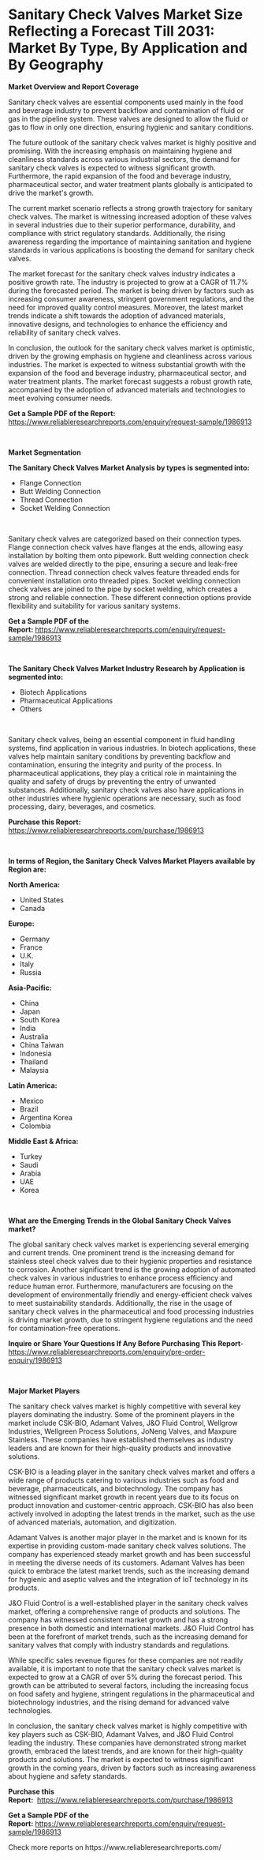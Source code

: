 <p><h1>Sanitary Check Valves Market Size Reflecting a Forecast Till 2031: Market By Type, By Application and By Geography</h1></p><p><strong>Market Overview and Report Coverage</strong></p>
<p><p>Sanitary check valves are essential components used mainly in the food and beverage industry to prevent backflow and contamination of fluid or gas in the pipeline system. These valves are designed to allow the fluid or gas to flow in only one direction, ensuring hygienic and sanitary conditions.</p><p>The future outlook of the sanitary check valves market is highly positive and promising. With the increasing emphasis on maintaining hygiene and cleanliness standards across various industrial sectors, the demand for sanitary check valves is expected to witness significant growth. Furthermore, the rapid expansion of the food and beverage industry, pharmaceutical sector, and water treatment plants globally is anticipated to drive the market's growth.</p><p>The current market scenario reflects a strong growth trajectory for sanitary check valves. The market is witnessing increased adoption of these valves in several industries due to their superior performance, durability, and compliance with strict regulatory standards. Additionally, the rising awareness regarding the importance of maintaining sanitation and hygiene standards in various applications is boosting the demand for sanitary check valves.</p><p>The market forecast for the sanitary check valves industry indicates a positive growth rate. The industry is projected to grow at a CAGR of 11.7% during the forecasted period. The market is being driven by factors such as increasing consumer awareness, stringent government regulations, and the need for improved quality control measures. Moreover, the latest market trends indicate a shift towards the adoption of advanced materials, innovative designs, and technologies to enhance the efficiency and reliability of sanitary check valves.</p><p>In conclusion, the outlook for the sanitary check valves market is optimistic, driven by the growing emphasis on hygiene and cleanliness across various industries. The market is expected to witness substantial growth with the expansion of the food and beverage industry, pharmaceutical sector, and water treatment plants. The market forecast suggests a robust growth rate, accompanied by the adoption of advanced materials and technologies to meet evolving consumer needs.</p></p>
<p><strong>Get a Sample PDF of the Report:</strong> <a href="https://www.reliableresearchreports.com/enquiry/request-sample/1986913">https://www.reliableresearchreports.com/enquiry/request-sample/1986913</a></p>
<p>&nbsp;</p>
<p><strong>Market Segmentation</strong></p>
<p><strong>The Sanitary Check Valves Market Analysis by types is segmented into:</strong></p>
<p><ul><li>Flange Connection</li><li>Butt Welding Connection</li><li>Thread Connection</li><li>Socket Welding Connection</li></ul></p>
<p>&nbsp;</p>
<p><p>Sanitary check valves are categorized based on their connection types. Flange connection check valves have flanges at the ends, allowing easy installation by bolting them onto pipework. Butt welding connection check valves are welded directly to the pipe, ensuring a secure and leak-free connection. Thread connection check valves feature threaded ends for convenient installation onto threaded pipes. Socket welding connection check valves are joined to the pipe by socket welding, which creates a strong and reliable connection. These different connection options provide flexibility and suitability for various sanitary systems.</p></p>
<p><strong>Get a Sample PDF of the Report:</strong>&nbsp;<a href="https://www.reliableresearchreports.com/enquiry/request-sample/1986913">https://www.reliableresearchreports.com/enquiry/request-sample/1986913</a></p>
<p>&nbsp;</p>
<p><strong>The Sanitary Check Valves Market Industry Research by Application is segmented into:</strong></p>
<p><ul><li>Biotech Applications</li><li>Pharmaceutical Applications</li><li>Others</li></ul></p>
<p>&nbsp;</p>
<p><p>Sanitary check valves, being an essential component in fluid handling systems, find application in various industries. In biotech applications, these valves help maintain sanitary conditions by preventing backflow and contamination, ensuring the integrity and purity of the process. In pharmaceutical applications, they play a critical role in maintaining the quality and safety of drugs by preventing the entry of unwanted substances. Additionally, sanitary check valves also have applications in other industries where hygienic operations are necessary, such as food processing, dairy, beverages, and cosmetics.</p></p>
<p><strong>Purchase this Report:</strong>&nbsp; <a href="https://www.reliableresearchreports.com/purchase/1986913">https://www.reliableresearchreports.com/purchase/1986913</a></p>
<p>&nbsp;</p>
<p><strong>In terms of Region, the Sanitary Check Valves Market Players available by Region are:</strong></p>
<p>
    <p> <strong> North America: </strong>
        <ul>
            <li>United States</li>
            <li>Canada</li>
        </ul>
        </p> 
    <p> <strong> Europe: </strong>
        <ul>
            <li>Germany</li>
            <li>France</li>
            <li>U.K.</li>
            <li>Italy</li>
            <li>Russia</li>
        </ul>
        </p> 
    <p> <strong> Asia-Pacific: </strong>
        <ul>
            <li>China</li>
            <li>Japan</li>
            <li>South Korea</li>
            <li>India</li>
            <li>Australia</li>
            <li>China Taiwan</li>
            <li>Indonesia</li>
            <li>Thailand</li>
            <li>Malaysia</li>
        </ul>
        </p> 
    <p> <strong> Latin America: </strong>
        <ul>
            <li>Mexico</li>
            <li>Brazil</li>
            <li>Argentina Korea</li>
            <li>Colombia</li>
        </ul>
        </p> 
    <p> <strong> Middle East & Africa: </strong>
        <ul>
            <li>Turkey</li>
            <li>Saudi</li>
            <li>Arabia</li>
            <li>UAE</li>
            <li>Korea</li>
        </ul>
    </p>
    </p>
<p>&nbsp;</p>
<p><strong>What are the Emerging Trends in the Global Sanitary Check Valves market?</strong></p>
<p><p>The global sanitary check valves market is experiencing several emerging and current trends. One prominent trend is the increasing demand for stainless steel check valves due to their hygienic properties and resistance to corrosion. Another significant trend is the growing adoption of automated check valves in various industries to enhance process efficiency and reduce human error. Furthermore, manufacturers are focusing on the development of environmentally friendly and energy-efficient check valves to meet sustainability standards. Additionally, the rise in the usage of sanitary check valves in the pharmaceutical and food processing industries is driving market growth, due to stringent hygiene regulations and the need for contamination-free operations.</p></p>
<p><strong>Inquire or Share Your Questions If Any Before Purchasing This Report</strong>- <a href="https://www.reliableresearchreports.com/enquiry/pre-order-enquiry/1986913">https://www.reliableresearchreports.com/enquiry/pre-order-enquiry/1986913</a></p>
<p>&nbsp;</p>
<p><strong>Major Market Players</strong></p>
<p><p>The sanitary check valves market is highly competitive with several key players dominating the industry. Some of the prominent players in the market include CSK-BIO, Adamant Valves, J&O Fluid Control, Wellgrow Industries, Wellgreen Process Solutions, JoNeng Valves, and Maxpure Stainless. These companies have established themselves as industry leaders and are known for their high-quality products and innovative solutions.</p><p>CSK-BIO is a leading player in the sanitary check valves market and offers a wide range of products catering to various industries such as food and beverage, pharmaceuticals, and biotechnology. The company has witnessed significant market growth in recent years due to its focus on product innovation and customer-centric approach. CSK-BIO has also been actively involved in adopting the latest trends in the market, such as the use of advanced materials, automation, and digitization.</p><p>Adamant Valves is another major player in the market and is known for its expertise in providing custom-made sanitary check valves solutions. The company has experienced steady market growth and has been successful in meeting the diverse needs of its customers. Adamant Valves has been quick to embrace the latest market trends, such as the increasing demand for hygienic and aseptic valves and the integration of IoT technology in its products.</p><p>J&O Fluid Control is a well-established player in the sanitary check valves market, offering a comprehensive range of products and solutions. The company has witnessed consistent market growth and has a strong presence in both domestic and international markets. J&O Fluid Control has been at the forefront of market trends, such as the increasing demand for sanitary valves that comply with industry standards and regulations.</p><p>While specific sales revenue figures for these companies are not readily available, it is important to note that the sanitary check valves market is expected to grow at a CAGR of over 5% during the forecast period. This growth can be attributed to several factors, including the increasing focus on food safety and hygiene, stringent regulations in the pharmaceutical and biotechnology industries, and the rising demand for advanced valve technologies.</p><p>In conclusion, the sanitary check valves market is highly competitive with key players such as CSK-BIO, Adamant Valves, and J&O Fluid Control leading the industry. These companies have demonstrated strong market growth, embraced the latest trends, and are known for their high-quality products and solutions. The market is expected to witness significant growth in the coming years, driven by factors such as increasing awareness about hygiene and safety standards.</p></p>
<p><strong>Purchase this Report:</strong>&nbsp;&nbsp;<a href="https://www.reliableresearchreports.com/purchase/1986913">https://www.reliableresearchreports.com/purchase/1986913</a></p>
<p></p>
<p><strong>Get a Sample PDF of the Report:</strong>&nbsp;<a href="https://www.reliableresearchreports.com/enquiry/request-sample/1986913">https://www.reliableresearchreports.com/enquiry/request-sample/1986913</a></p>
<p>Check more reports on https://www.reliableresearchreports.com/</p>